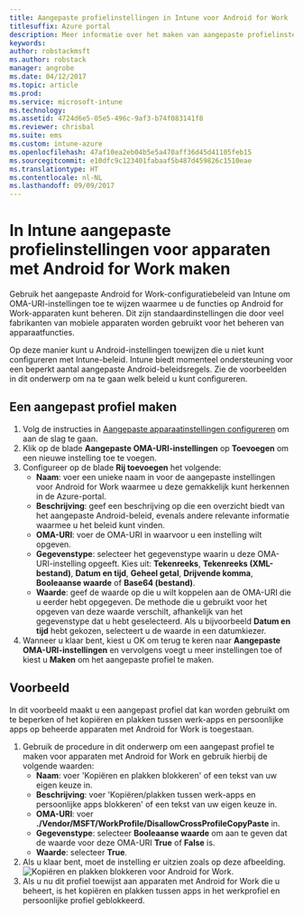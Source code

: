 ```yaml
---
title: Aangepaste profielinstellingen in Intune voor Android for Work
titlesuffix: Azure portal
description: Meer informatie over het maken van aangepaste profielinstellingen voor apparaten met Android for Work.
keywords: 
author: robstackmsft
ms.author: robstack
manager: angrobe
ms.date: 04/12/2017
ms.topic: article
ms.prod: 
ms.service: microsoft-intune
ms.technology: 
ms.assetid: 4724d6e5-05e5-496c-9af3-b74f083141f8
ms.reviewer: chrisbal
ms.suite: ems
ms.custom: intune-azure
ms.openlocfilehash: 47af10ea2eb04b5e5a470aff36d45d41105feb15
ms.sourcegitcommit: e10dfc9c123401fabaaf5b487d459826c1510eae
ms.translationtype: HT
ms.contentlocale: nl-NL
ms.lasthandoff: 09/09/2017
---
```

# <a name="create-intune-custom-profile-settings-for-android-for-work-devices"></a>In Intune aangepaste profielinstellingen voor apparaten met Android for Work maken

Gebruik het aangepaste Android for Work-configuratiebeleid van Intune om OMA-URI-instellingen toe te wijzen waarmee u de functies op Android for Work-apparaten kunt beheren. Dit zijn standaardinstellingen die door veel fabrikanten van mobiele apparaten worden gebruikt voor het beheren van apparaatfuncties.

Op deze manier kunt u Android-instellingen toewijzen die u niet kunt configureren met Intune-beleid. Intune biedt momenteel ondersteuning voor een beperkt aantal aangepaste Android-beleidsregels. Zie de voorbeelden in dit onderwerp om na te gaan welk beleid u kunt configureren.

## <a name="create-a-custom-profile"></a>Een aangepast profiel maken

1. Volg de instructies in [Aangepaste apparaatinstellingen configureren](custom-settings-configure.md) om aan de slag te gaan.
2. Klik op de blade **Aangepaste OMA-URI-instellingen** op **Toevoegen** om een nieuwe instelling toe te voegen.
3. Configureer op de blade **Rij toevoegen** het volgende:
    - **Naam**: voer een unieke naam in voor de aangepaste instellingen voor Android for Work waarmee u deze gemakkelijk kunt herkennen in de Azure-portal.
    - **Beschrijving**: geef een beschrijving op die een overzicht biedt van het aangepaste Android-beleid, evenals andere relevante informatie waarmee u het beleid kunt vinden.
    - **OMA-URI**: voer de OMA-URI in waarvoor u een instelling wilt opgeven.
    - **Gegevenstype**: selecteer het gegevenstype waarin u deze OMA-URI-instelling opgeeft. Kies uit: **Tekenreeks**, **Tekenreeks (XML-bestand)**, **Datum en tijd**, **Geheel getal**, **Drijvende komma**, **Booleaanse waarde** of **Base64 (bestand)**.
    - **Waarde**: geef de waarde op die u wilt koppelen aan de OMA-URI die u eerder hebt opgegeven. De methode die u gebruikt voor het opgeven van deze waarde verschilt, afhankelijk van het gegevenstype dat u hebt geselecteerd. Als u bijvoorbeeld **Datum en tijd** hebt gekozen, selecteert u de waarde in een datumkiezer.
4. Wanneer u klaar bent, kiest u OK om terug te keren naar **Aangepaste OMA-URI-instellingen** en vervolgens voegt u meer instellingen toe of kiest u **Maken** om het aangepaste profiel te maken.


## <a name="example"></a>Voorbeeld

In dit voorbeeld maakt u een aangepast profiel dat kan worden gebruikt om te beperken of het kopiëren en plakken tussen werk-apps en persoonlijke apps op beheerde apparaten met Android for Work is toegestaan.

1. Gebruik de procedure in dit onderwerp om een aangepast profiel te maken voor apparaten met Android for Work en gebruik hierbij de volgende waarden:
    - **Naam**: voer 'Kopiëren en plakken blokkeren' of een tekst van uw eigen keuze in.
    - **Beschrijving**: voer 'Kopiëren/plakken tussen werk-apps en persoonlijke apps blokkeren' of een tekst van uw eigen keuze in.
    - **OMA-URI**: voer **./Vendor/MSFT/WorkProfile/DisallowCrossProfileCopyPaste** in.
    - **Gegevenstype**: selecteer **Booleaanse waarde** om aan te geven dat de waarde voor deze OMA-URI **True** of **False** is.
    - **Waarde**: selecteer **True**.
2. Als u klaar bent, moet de instelling er uitzien zoals op deze afbeelding.
![Kopiëren en plakken blokkeren voor Android for Work.](./media/custom-policy-afw-copy-paste.png)
3. Als u nu dit profiel toewijst aan apparaten met Android for Work die u beheert, is het kopiëren en plakken tussen apps in het werkprofiel en persoonlijke profiel geblokkeerd.